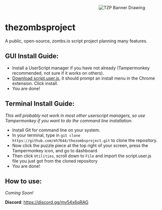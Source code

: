ㅤㅤㅤㅤㅤㅤㅤㅤㅤㅤㅤㅤㅤㅤㅤㅤㅤㅤㅤㅤㅤㅤㅤㅤ![TZP Banner Drawing](https://media.discordapp.net/attachments/813090581173501982/825044212646150204/Drawing.jpeg?width=200&height=150 "TZP Banner")

# thezombsproject
A public, open-source, zombs.io script project planning many features.

## GUI Install Guide:

- Install a UserScript manager if you have not already (Tampermonkey recommended, not sure if it works on others).
- [Download script.user.js](https://github.com/eh7644/thezombsproject/raw/main/script.user.js), it should prompt an install menu in the Chrome extension. Click install. 
- You are done!

## Terminal Install Guide:

*This will probably not work in most other userscript managers, so use Tampermonkey if you want to do the command line installation.*

- Install Git for command line on your system.
- In your terminal, type in `git clone https://github.com/eh7644/thezombsproject.git` to clone the repository.
- Now click the puzzle piece at the top right of your screen, press the Tampermonkey icon, and go to dashboard.
- Then click `Utilities`, scroll down to `File` and import the script.user.js file you just got from the cloned repository
- You are done!

## How to use:

*Coming Soon!*

**Discord**: https://discord.gg/mv54x6qRAG
